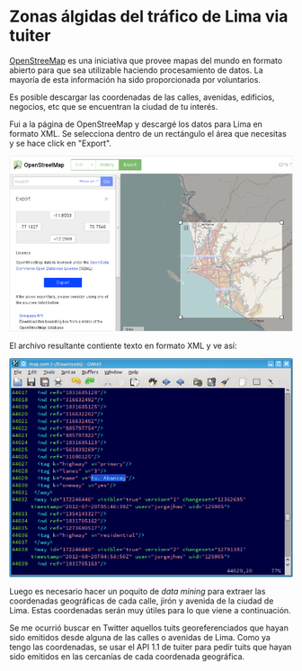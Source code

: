 # Zonas álgidas del tráfico de Lima via tuiter

[OpenStreeMap](http://www.openstreetmap.org/) es una iniciativa que provee
mapas del mundo en formato abierto para que sea utilizable haciendo
procesamiento de datos. La mayoría de esta información ha sido proporcionada
por voluntarios.

Es posible descargar las coordenadas de las calles, avenidas, edificios,
negocios, etc que se encuentran la ciudad de tu interés.

Fui a la página de OpenStreeMap y descargé los datos para Lima en formato XML.
Se selecciona dentro de un rectángulo el área que necesitas y se hace click en
"Export". 

![](images/trafico_lima1.png)

El archivo resultante contiente texto en formato XML y ve así:

![](images/trafico_lima2.png)

Luego es necesario hacer un poquito de *data mining* para extraer las
coordenadas geográficas de cada calle, jirón y avenida de la ciudad de Lima.
Estas coordenadas serán muy útiles para lo que viene a continuación.

Se me ocurrió buscar en Twitter aquellos tuits georeferenciados que hayan sido
emitidos desde alguna de las calles o avenidas de Lima. Como ya tengo las
coordenadas, se usar el API 1.1 de tuiter para pedir tuits que hayan sido
emitidos en las cercanías de cada coordenada geográfica.



